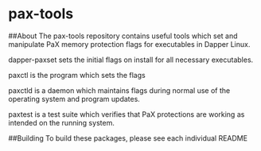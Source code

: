 # pax-tools

##About
The pax-tools repository contains useful tools which set and manipulate PaX memory protection flags for executables in Dapper Linux.

dapper-paxset sets the initial flags on install for all necessary executables.

paxctl is the program which sets the flags

paxctld is a daemon which maintains flags during normal use of the operating system and program updates.

paxtest is a test suite which verifies that PaX protections are working as intended on the running system.

##Building
To build these packages, please see each individual README
